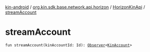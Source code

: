 [kin-android](../../index.md) / [org.kin.sdk.base.network.api.horizon](../index.md) / [HorizonKinApi](index.md) / [streamAccount](./stream-account.md)

# streamAccount

`fun streamAccount(kinAccountId: Id): `[`Observer`](../../org.kin.sdk.base.tools/-observer/index.md)`<`[`KinAccount`](../../org.kin.sdk.base.models/-kin-account/index.md)`>`